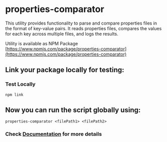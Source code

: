 # properties-comparator
This utility provides functionality to parse and compare properties files in the format of key-value pairs. It reads properties files, compares the values for each key across multiple files, and logs the results.

Utility is available as NPM Package [https://www.npmjs.com/package/properties-comparator](https://www.npmjs.com/package/properties-comparator)


## Link your package locally for testing:

###  Test Locally 
`npm link`


## Now you can run the script globally using:

```properties-comparator <filePath1> <filePath2>```


### Check [Documentation](DOCUMENTATION.md) for more details